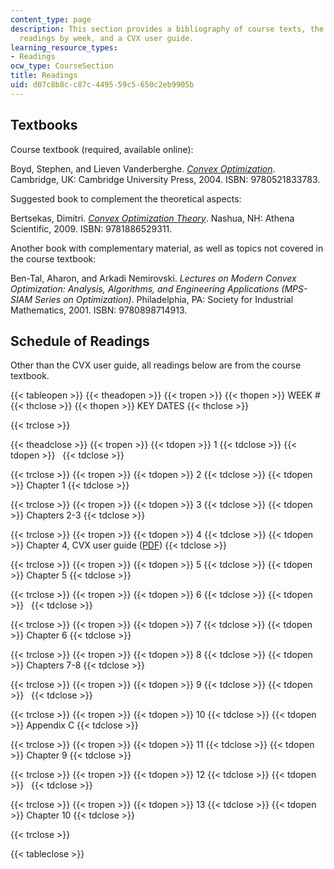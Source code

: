 ```yaml
---
content_type: page
description: This section provides a bibliography of course texts, the schedule of
  readings by week, and a CVX user guide.
learning_resource_types:
- Readings
ocw_type: CourseSection
title: Readings
uid: d07c8b8c-c87c-4495-59c5-650c2eb9905b
---
```


Textbooks
---------

Course textbook (required, available online):

Boyd, Stephen, and Lieven Vanderberghe. _[Convex Optimization](http://www.stanford.edu/~boyd/cvxbook/)_. Cambridge, UK: Cambridge University Press, 2004. ISBN: 9780521833783.

Suggested book to complement the theoretical aspects:

Bertsekas, Dimitri. _[Convex Optimization Theory](http://www.athenasc.com/convexduality.html)_. Nashua, NH: Athena Scientific, 2009. ISBN: 9781886529311.

Another book with complementary material, as well as topics not covered in the course textbook:

Ben-Tal, Aharon, and Arkadi Nemirovski. _Lectures on Modern Convex Optimization: Analysis, Algorithms, and Engineering Applications (MPS-SIAM Series on Optimization)_. Philadelphia, PA: Society for Industrial Mathematics, 2001. ISBN: 9780898714913.

Schedule of Readings
--------------------

Other than the CVX user guide, all readings below are from the course textbook.

{{< tableopen >}}
{{< theadopen >}}
{{< tropen >}}
{{< thopen >}}
WEEK #
{{< thclose >}}
{{< thopen >}}
KEY DATES
{{< thclose >}}

{{< trclose >}}

{{< theadclose >}}
{{< tropen >}}
{{< tdopen >}}
1
{{< tdclose >}}
{{< tdopen >}}
 
{{< tdclose >}}

{{< trclose >}}
{{< tropen >}}
{{< tdopen >}}
2
{{< tdclose >}}
{{< tdopen >}}
Chapter 1
{{< tdclose >}}

{{< trclose >}}
{{< tropen >}}
{{< tdopen >}}
3
{{< tdclose >}}
{{< tdopen >}}
Chapters 2-3
{{< tdclose >}}

{{< trclose >}}
{{< tropen >}}
{{< tdopen >}}
4
{{< tdclose >}}
{{< tdopen >}}
Chapter 4, CVX user guide ([PDF](http://cvxr.com/cvx/doc/CVX.pdf))
{{< tdclose >}}

{{< trclose >}}
{{< tropen >}}
{{< tdopen >}}
5
{{< tdclose >}}
{{< tdopen >}}
Chapter 5
{{< tdclose >}}

{{< trclose >}}
{{< tropen >}}
{{< tdopen >}}
6
{{< tdclose >}}
{{< tdopen >}}
 
{{< tdclose >}}

{{< trclose >}}
{{< tropen >}}
{{< tdopen >}}
7
{{< tdclose >}}
{{< tdopen >}}
Chapter 6
{{< tdclose >}}

{{< trclose >}}
{{< tropen >}}
{{< tdopen >}}
8
{{< tdclose >}}
{{< tdopen >}}
Chapters 7-8
{{< tdclose >}}

{{< trclose >}}
{{< tropen >}}
{{< tdopen >}}
9
{{< tdclose >}}
{{< tdopen >}}
 
{{< tdclose >}}

{{< trclose >}}
{{< tropen >}}
{{< tdopen >}}
10
{{< tdclose >}}
{{< tdopen >}}
Appendix C
{{< tdclose >}}

{{< trclose >}}
{{< tropen >}}
{{< tdopen >}}
11
{{< tdclose >}}
{{< tdopen >}}
Chapter 9
{{< tdclose >}}

{{< trclose >}}
{{< tropen >}}
{{< tdopen >}}
12
{{< tdclose >}}
{{< tdopen >}}
 
{{< tdclose >}}

{{< trclose >}}
{{< tropen >}}
{{< tdopen >}}
13
{{< tdclose >}}
{{< tdopen >}}
Chapter 10
{{< tdclose >}}

{{< trclose >}}

{{< tableclose >}}